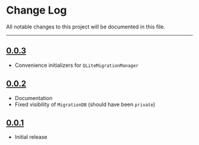 # Change Log
All notable changes to this project will be documented in this file.

---

## [0.0.3](https://github.com/garriguv/SQLiteMigrationManager.swift/releases/tag/0.0.3)

* Convenience initializers for `QLiteMigrationManager`

## [0.0.2](https://github.com/garriguv/SQLiteMigrationManager.swift/releases/tag/0.0.2)

* Documentation
* Fixed visibility of `MigrationDB` (should have been `private`)

## [0.0.1](https://github.com/garriguv/SQLiteMigrationManager.swift/releases/tag/0.0.1)

* Initial release
